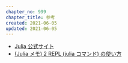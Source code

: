 ```yaml
---
chapter_no: 999
chapter_title: 参考
created: 2021-06-05
updated: 2021-06-05
---
```

- [Julia 公式サイト](https://julialang.org/)
- [(Julia メモ) 2 REPL (julia コマンド) の使い方](http://nalab.mind.meiji.ac.jp/~mk/labo/text/julia-memo/node6.html)